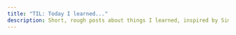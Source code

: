 ```yaml
---
title: "TIL: Today I learned..."
description: Short, rough posts about things I learned, inspired by Simon Willison's TIL. I'm hoping that this section will get me posting more, but only time will tell.  
---
```


